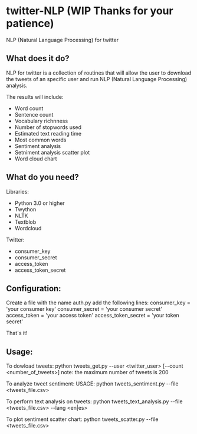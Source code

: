 # twitter-NLP (WIP Thanks for your patience)
NLP (Natural Language Processing) for twitter

## What does it do?
NLP for twitter is a collection of routines that will allow the user to download the tweets of an specific user
and run NLP (Natural Language Processing) analysis.

The results will include:
- Word count
- Sentence count
- Vocabulary richnness
- Number of stopwords used
- Estimated text reading time
- Most common words 
- Sentiment analysis
- Setniment analysis scatter plot
- Word cloud chart

## What do you need?
Libraries:
- Python 3.0 or higher
- Twython
- NLTK
- Textblob
- Wordcloud

Twitter:
- consumer_key 
- consumer_secret 
- access_token 
- access_token_secret 

## Configuration:
Create a file with the name auth.py 
add the following lines: 
consumer_key = 'your consumer key' 
consumer_secret = 'your consumer secret' 
access_token = 'your access token' 
access_token_secret = 'your token secret' 

That´s it!

## Usage:
To dowload tweets:
python tweets_get.py --user <twitter_user> [--count <number_of_tweets>] 
note: the maximum number of tweets is 200 
 
To analyze tweet sentiment: 
USAGE: python tweets_sentiment.py --file <tweets_file.csv> 

To perform text analysis on tweets: 
python tweets_text_analysis.py --file <tweets_file.csv> --lang <en|es> 

To plot sentiment scatter chart: 
python tweets_scatter.py --file <tweets_file.csv> 